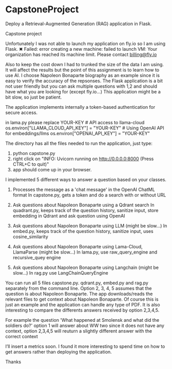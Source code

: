 # CapstoneProject
Deploy a Retrieval-Augmented Generation (RAG) application in Flask.

Capstone project

Unfortunately I was not able to launch my application on fly.io so I am using Flask.
 ✖ Failed: error creating a new machine: failed to launch VM: Your organization has reached its machine limit. Please contact billing@fly.io

Also to keep the cost down I had to trunked the size of the data I am using. It will affect the results but the point
of this assignment is to learn how to use AI. 
I choose Napoleon Bonaparte biography as an example since it is easy to verify the accuracy of the repsonses.
The Flask application is a bit not user friendly but you can ask multiple questions with 1,2 and should have what you are looking for (except fly.io...)
This application might be a bit slow, so just be patient.

The application implements internally a token-based authentication for secure access.

in lama.py please replace YOUR-KEY
    # API access to llama-cloud
    os.environ["LLAMA_CLOUD_API_KEY"] = "YOUR-KEY"
    # Using OpenAI API for embeddings/llms
    os.environ["OPENAI_API_KEY"] = "YOUR-KEY"

The directory has all the files needed to run the application, just type:

1. python capstone.py
2. right click on "INFO:     Uvicorn running on http://0.0.0.0:8000 (Press CTRL+C to quit)"
3. app should come up in your browser.

I implemented 5 different ways to answer a question based on your classes.

1. Processes the message as a 'chat message' in the OpenAI ChatML format
In capstone.py, gets a token and do a search with or without URL

2. Ask questions about Napoleon Bonaparte using a Qdrant search
In quadrant.py, keeps track of the question history, sanitize input, store embedding in Qdrant and ask question using OpenAI 

3. Ask questions about Napoleon Bonaparte using LLM (might be slow…)
In embed.py, keeps track of the question history, sanitize input,  uses cosine_similarity

4. Ask questions about Napoleon Bonaparte using Lama-Cloud, LlamaParse (might be slow…)
In lama.py, use raw_query_engine and recursive_quey engine

5. Ask questions about Napoleon Bonaparte using Langchain (might be slow…)
In rag.py use LangChainQueryEngine

You can run all 5 files capstone.py. qdrant.py, embed.py and rag.py separately from the command line.
Option 2, 3, 4, 5 assumes that the question is about Napoleon Bonaparte. The app downloads/reads the relevant files to get context about Napoleon Bonaparte.
Of course this is just an example and the application can handle any type of PDF. It is also interesting to compare the differents answers received by option 2,3,4,5.

For example the question 'What happened at Smolensk and what did the soldiers do?' 
    option 1 will answer about WW two since it does not have any context,
    option 2,3,4,5 will reuturn a slightly different answer with the correct context

I’ll insert a metrics soon.
I found it more interesting to spend time on how to get answers rather than deploying the application.

Thanks


